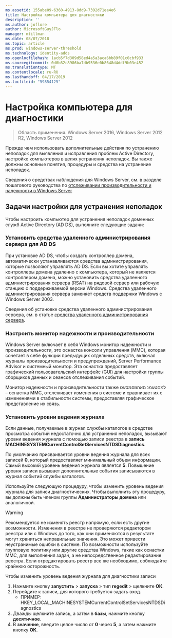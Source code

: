 ```yaml
---
ms.assetid: 155abe09-6360-4913-8dd9-7392d71ea4e6
title: Настройка компьютера для диагностики
description: ''
ms.author: joflore
author: MicrosoftGuyJFlo
manager: mtillman
ms.date: 08/07/2018
ms.topic: article
ms.prod: windows-server-threshold
ms.technology: identity-adds
ms.openlocfilehash: 1acb5f7d309d58ed4a5a3aca6bb89f01c0cbf933
ms.sourcegitcommit: 0d0b32c8986ba7db9536e0b8648d4ddf9b03e452
ms.translationtype: MT
ms.contentlocale: ru-RU
ms.lasthandoff: 04/17/2019
ms.locfileid: "59854125"
---
```

# <a name="configuring-a-computer-for-troubleshooting"></a>Настройка компьютера для диагностики

>Область применения. Windows Server 2016, Windows Server 2012 R2, Windows Server 2012

Прежде чем использовать дополнительные действия по устранению неполадок для выявления и исправления проблем Active Directory, настройке компьютеров в целях устранения неполадок. Вы также должны основные понятия, процедуры и средства на устранение неполадок.

Сведения о средствах наблюдения для Windows Server, см. в разделе пошагового руководства по [отслеживании производительности и надежности в Windows Server](https://go.microsoft.com/fwlink/?LinkId=123737)

## <a name="configuration-tasks-for-troubleshooting"></a>Задачи настройки для устранения неполадок

Чтобы настроить компьютер для устранения неполадок доменных служб Active Directory (AD DS), выполните следующие задачи:

### <a name="install-remote-server-administration-tools-for-ad-ds"></a>Установить средства удаленного администрирования сервера для AD DS

При установке AD DS, чтобы создать контроллер домена, автоматически устанавливаются средства администрирования, которые позволяют управлять AD DS. Если вы хотите управлять контроллеры домена удаленно с компьютера, который не является контроллером домена, можно установить средства удаленного администрирования сервера (RSAT) на рядовой сервер или рабочую станцию с поддерживаемой версии Windows. Средства удаленного администрирования сервера заменяет средств поддержки Windows с Windows Server 2003.

Сведения об установке средства удаленного администрирования сервера, см. в статье [средства удаленного администрирования сервера](https://docs.microsoft.com/windows-server/remote/remote-server-administration-tools).

### <a name="configure-reliability-and-performance-monitor"></a>Настроить монитор надежности и производительности

Windows Server включает в себя Windows монитор надежности и производительности, это оснастка консоли управления (MMC), которая сочетает в себе функции предыдущих отдельных средств, включая журналы производительности и предупреждений, Server Performance Advisor и системный монитор. Эта оснастка предоставляет графический пользовательский интерфейс (GUI) для настройки группы сборщиков данных и сеансов отслеживания событий.

Монитор надежности и производительности также למםטעמנ םאהוזםמסעט – оснастка MMC, отслеживает изменения в системе и сравнивает их с изменениями в стабильности системы, предоставляя графическое представление их связь.

### <a name="set-logging-levels"></a>Установить уровни ведения журнала

Если данные, получаемые в журнал службы каталогов в средстве просмотра событий недостаточно для устранения неполадок, вызывают уровни ведения журнала с помощью записи реестра в **запись MACHINESYSTEMCurrentControlSetServicesNTDSDiagnostics**.

По умолчанию присваивается уровни ведения журнала для всех записей **0**, который предоставляет минимальный объем информации. Самый высокий уровень ведения журнала является **5**. Повышение уровня записи вызывает дополнительные события записываются в журнал событий службы каталогов.

Используйте следующую процедуру, чтобы изменить уровень ведения журнала для записи диагностических. Чтобы выполнить эту процедуру, вы должны быть членом группы **Администраторы домена** или аналогичной.

> [!WARNING]
> Рекомендуется не изменять реестр напрямую, если есть другие возможности. Изменения в реестре не проверяются редактором реестра или с Windows до того, как они применяются в результате могут храниться неправильные значения. Это может привести неустранимые ошибки в системе. По возможности используйте групповую политику или другие средства Windows, такие как оснастки MMC, для выполнения задач, а не непосредственное редактирование реестра. Если отредактировать реестр все же необходимо, соблюдайте крайнюю осторожность.
>

Чтобы изменить уровень ведения журнала для диагностики записи

1. Нажмите кнопку **запустить** > **запуска** > тип **regedit** > щелкните **ОК**.
2. Перейдите к записи, для которого требуется задать вход.
   * ПРИМЕР: HKEY_LOCAL_MACHINESYSTEMCurrentControlSetServicesNTDSDiagnostics
3. Дважды щелкните запись, а затем в **базы**, нажмите кнопку **десятичное**.
4. В **значение**, введите целое число от **0** через **5**, а затем нажмите кнопку **ОК**.
